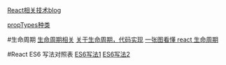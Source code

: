 [React相关技术blog](http://www.jianshu.com/users/38d4bdbaacfd/latest_articles)

[propTypes种类](http://jamestw.logdown.com/posts/257890-257890-reactjs-prop)

#生命周期
[生命周期相关](http://www.jianshu.com/p/4d241032af1f)
[关于生命周期，代码实现](https://github.com/wenisy/reactJSLifecycle)
[一张图看懂 react 生命周期](https://github.com/wenisy/SpitBad/blob/aboutReactJS/rouyoubaba/learning/reactJS/%E7%94%9F%E5%91%BD%E5%91%A8%E6%9C%9F%E5%9B%BE.jpg)

#React ES6 写法对照表
[ES6写法1](http://www.ncloud.hk/%E6%8A%80%E6%9C%AF%E5%88%86%E4%BA%AB/react-native-es5-and-es6-writing-table/)
[ES6写法2](http://www.itdadao.com/articles/c15a112305p0.html)

